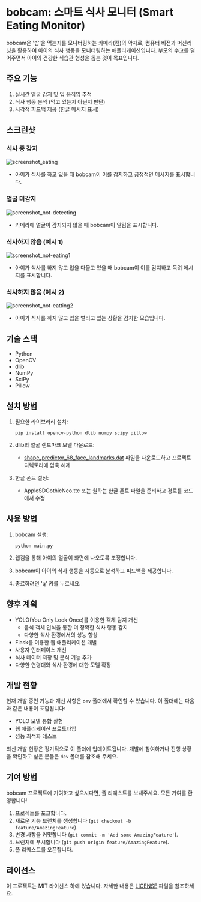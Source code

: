 # bobcam: 스마트 식사 모니터 (Smart Eating Monitor)

bobcam은 '밥'을 먹는지를 모니터링하는 카메라(캠)의 약자로, 컴퓨터 비전과 머신러닝을 활용하여 아이의 식사 행동을 모니터링하는 애플리케이션입니다. 부모의 수고를 덜어주면서 아이의 건강한 식습관 형성을 돕는 것이 목표입니다.

## 주요 기능

1. 실시간 얼굴 감지 및 입 움직임 추적
2. 식사 행동 분석 (먹고 있는지 아닌지 판단)
3. 시각적 피드백 제공 (한글 메시지 표시)

## 스크린샷

### 식사 중 감지

![screenshot_eating](https://github.com/user-attachments/assets/951998a7-99c0-472e-bc82-38ea59019b74)

- 아이가 식사를 하고 있을 때 bobcam이 이를 감지하고 긍정적인 메시지를 표시합니다.

### 얼굴 미감지

![screenshot_not-detecting](https://github.com/user-attachments/assets/a916676b-0191-428a-9680-997ccc80f2f8)

- 카메라에 얼굴이 감지되지 않을 때 bobcam이 알림을 표시합니다.

### 식사하지 않음 (예시 1)

![screenshot_not-eating1](https://github.com/user-attachments/assets/0b69c5f6-e552-495d-8f96-7a77ba7ccce8)

- 아이가 식사를 하지 않고 입을 다물고 있을 때 bobcam이 이를 감지하고 독려 메시지를 표시합니다.

### 식사하지 않음 (예시 2)

![screenshot_not-eatting2](https://github.com/user-attachments/assets/09a5e60e-732b-424e-8a5d-d7610775f6ff)

- 아이가 식사를 하지 않고 입을 벌리고 있는 상황을 감지한 모습입니다.

## 기술 스택

- Python
- OpenCV
- dlib
- NumPy
- SciPy
- Pillow

## 설치 방법

1. 필요한 라이브러리 설치:

   ```
   pip install opencv-python dlib numpy scipy pillow
   ```

2. dlib의 얼굴 랜드마크 모델 다운로드:

   - [shape_predictor_68_face_landmarks.dat](http://dlib.net/files/shape_predictor_68_face_landmarks.dat.bz2) 파일을 다운로드하고 프로젝트 디렉토리에 압축 해제

3. 한글 폰트 설정:
   - AppleSDGothicNeo.ttc 또는 원하는 한글 폰트 파일을 준비하고 경로를 코드에서 수정

## 사용 방법

1. bobcam 실행:

   ```
   python main.py
   ```

2. 웹캠을 통해 아이의 얼굴이 화면에 나오도록 조정합니다.
3. bobcam이 아이의 식사 행동을 자동으로 분석하고 피드백을 제공합니다.
4. 종료하려면 'q' 키를 누르세요.

## 향후 계획

- YOLO(You Only Look Once)를 이용한 객체 탐지 개선
  - 음식 객체 인식을 통한 더 정확한 식사 행동 감지
  - 다양한 식사 환경에서의 성능 향상
- Flask를 이용한 웹 애플리케이션 개발
- 사용자 인터페이스 개선
- 식사 데이터 저장 및 분석 기능 추가
- 다양한 연령대와 식사 환경에 대한 모델 확장

## 개발 현황

현재 개발 중인 기능과 개선 사항은 `dev` 폴더에서 확인할 수 있습니다. 이 폴더에는 다음과 같은 내용이 포함됩니다:

- YOLO 모델 통합 실험
- 웹 애플리케이션 프로토타입
- 성능 최적화 테스트

최신 개발 현황은 정기적으로 이 폴더에 업데이트됩니다. 개발에 참여하거나 진행 상황을 확인하고 싶은 분들은 `dev` 폴더를 참조해 주세요.

## 기여 방법

bobcam 프로젝트에 기여하고 싶으시다면, 풀 리퀘스트를 보내주세요. 모든 기여를 환영합니다!

1. 프로젝트를 포크합니다.
2. 새로운 기능 브랜치를 생성합니다 (`git checkout -b feature/AmazingFeature`).
3. 변경 사항을 커밋합니다 (`git commit -m 'Add some AmazingFeature'`).
4. 브랜치에 푸시합니다 (`git push origin feature/AmazingFeature`).
5. 풀 리퀘스트를 오픈합니다.

## 라이선스

이 프로젝트는 MIT 라이선스 하에 있습니다. 자세한 내용은 [LICENSE](LICENSE) 파일을 참조하세요.
